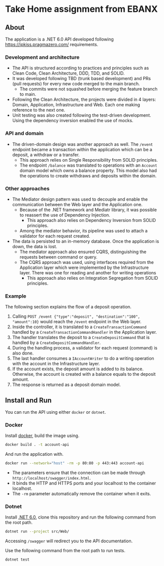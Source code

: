 # Take Home assignment from EBANX

## About

The application is a .NET 6.0 API developed following https://ipkiss.pragmazero.com/ requirements.

### Development and architecture

- The API is structured according to practices and principles such as Clean Code,
  Clean Architecture, DDD, TDD, and SOLID.
- It was developed following TBD (trunk based development) and PRs (pull requests) for every new code
  merged to the main branch.
  - The commits were not squashed before merging the feature branch to main.
- Following the Clean Architecture, the projects were divided in 4 layers: Domain, Application, Infrastructure
  and Web. Each one making reference to the next one.
- Unit testing was also created following the test-driven development. Using the dependency inversion enabled
  the use of mocks.

### API and domain

- The driven-domain design was another approach as well. The `/event` endpoint became a transaction within
  the application which can be a deposit, a withdraw or a transfer.
  - This approach relies on Single Responsibility from SOLID principles.
  - The endpoint `/balance` was translated to operations with an `Account` domain model which owns a balance
    property. This model also had the operations to create withdraws and deposits within the domain.

### Other approaches

- The Mediator design pattern was used to decouple and enable the communication between the Web layer and the
  Application one.
  - Because of the .NET framework and Mediatr library, it was possible to reassert the use of Dependency Injection.
    - This approach also relies on Dependency Inversion from SOLID principles.
  - Among the mediator behavior, its pipeline was used to attach a validator for each request created.
- The data is persisted to an in-memory database. Once the application is down, the data is lost.
  - The mediator approach also ensured CQRS, distinguishing the requests between command or query.
  - The CQRS approach was used, using interfaces required from the Application layer which were implemented
    by the Infrastructure layer. There was one for reading and another for writing operations
    - This approach also relies on Integration Segregation from SOLID principles.

### Example

The following section explains the flow of a deposit operation.

1. Calling `POST /event {"type":"deposit", "destination":"100", "amount":10}` would reach the `/event` endpoint in the
   Web layer.
2. Inside the controller, it is translated to a `CreateTransactionCommand` handled by a `CreateTransactionCommandHandler`
   in the Application layer.
3. The handler translates the deposit to a `CreateDepositCommand` that is handled by a `CreateDepositCommandHandler`.
4. During the handling process, a validator for each request (command) is also done.
5. The last handler consumes a `IAccountWriter` to do a writing operation with the account in the Infrastructure layer.
6. If the account exists, the deposit amount is added to its balance. Otherwise, the account is created with a balance
   equals to the deposit amount.
7. The response is returned as a deposit domain model.

## Install and Run

You can run the API using either `docker` or `dotnet`.

### Docker

Install [docker](https://docs.docker.com/engine/install/), build the image using.

```sh
docker build . -t account-api
```

And run the application with.

```sh
docker run --network="host" -rm -p 80:80 -p 443:443 account-api
```

- The parameters ensure that the connection can be made through `http://localhost/swagger/index.html`.
- It binds the HTTP and HTTPS ports and your localhost to the container localhost.
- The `-rm` parameter automatically remove the container when it exits.

### Dotnet

Install [.NET 6.0](https://dotnet.microsoft.com/en-us/download), clone this
repository and run the following command from the root path.

```sh
dotnet run --project src/Web/
```

Accessing `/swagger` will redirect you to the API documentation.

Use the following command from the root path to run tests.

```sh
dotnet test
```
